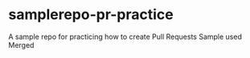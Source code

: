 # samplerepo-pr-practice
A sample repo for practicing how to create Pull Requests
Sample used
Merged